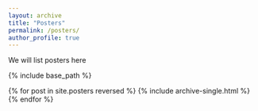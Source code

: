 ```yaml
---
layout: archive
title: "Posters"
permalink: /posters/
author_profile: true
---
```


We will list posters here

{% include base_path %}

{% for post in site.posters reversed %}
  {% include archive-single.html %}
{% endfor %}
